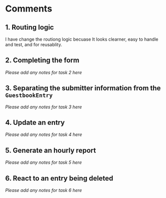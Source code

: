 # Comments

## 1. Routing logic

I have change the routiong logic becuase It looks clearner, easy to handle and test, and for reusablity.

## 2. Completing the form

_Please add any notes for task 2 here_

## 3. Separating the submitter information from the `GuestbookEntry`

_Please add any notes for task 3 here_

## 4. Update an entry

_Please add any notes for task 4 here_

## 5. Generate an hourly report

_Please add any notes for task 5 here_

## 6. React to an entry being deleted

_Please add any notes for task 6 here_
